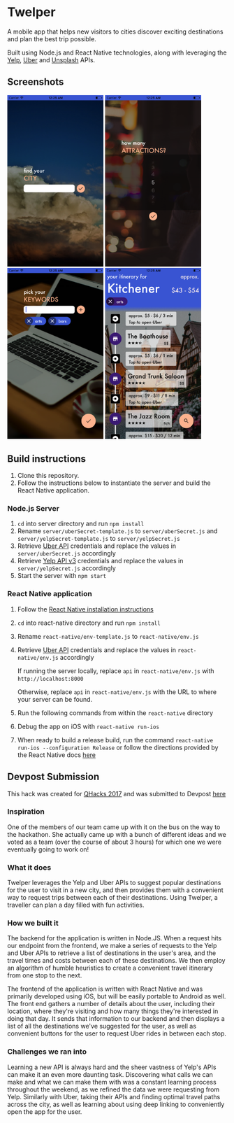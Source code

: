 # Twelper

A mobile app that helps new visitors to cities discover exciting destinations and plan the best trip possible.

Built using Node.js and React Native technologies, along with leveraging the [Yelp](https://www.yelp.com/developers/documentation/v3), [Uber](https://developer.uber.com/) and [Unsplash](https://source.unsplash.com/) APIs.

## Screenshots

<img src='./screenshots/city.jpg' width='220' alt='Find your city' />

<img src='./screenshots/attractions.jpg' width='220' alt='How many attractions?' />

<img src='./screenshots/keywords.jpg' width='220' alt='Pick your keywords' />

<img src='./screenshots/results.jpg' width='220' alt='Results' />

## Build instructions

1. Clone this repository.
2. Follow the instructions below to instantiate the server and build the React Native application.

### Node.js Server

1. `cd` into server directory and run `npm install`
2. Rename `server/uberSecret-template.js` to `server/uberSecret.js` and `server/yelpSecret-template.js` to `server/yelpSecret.js`
3. Retrieve [Uber API](https://developer.uber.com/) credentials and replace the values in `server/uberSecret.js` accordingly
4. Retrieve [Yelp API v3](https://www.yelp.com/developers/documentation/v3) credentials and replace the values in `server/yelpSecret.js` accordingly
5. Start the server with `npm start`

### React Native application

1. Follow the [React Native installation instructions](https://facebook.github.io/react-native/docs/getting-started.html)
2. `cd` into react-native directory and run `npm install`
3. Rename `react-native/env-template.js` to `react-native/env.js`
4. Retrieve [Uber API](https://developer.uber.com/) credentials and replace the values in `react-native/env.js` accordingly

    If running the server locally, replace `api` in `react-native/env.js` with `http://localhost:8000`

    Otherwise, replace `api` in `react-native/env.js` with the URL to where your server can be found.

5. Run the following commands from within the `react-native` directory
6. Debug the app on iOS with `react-native run-ios`
7. When ready to build a release build, run the command `react-native run-ios --configuration Release` or follow the directions provided by the React Native docs [here](https://facebook.github.io/react-native/docs/running-on-device.html)

## Devpost Submission

This hack was created for [QHacks 2017](http://qhacks.io/) and was submitted to Devpost [here](https://devpost.com/software/twelper/)

### Inspiration

One of the members of our team came up with it on the bus on the way to the hackathon. She actually came up with a bunch of different ideas and we voted as a team (over the course of about 3 hours) for which one we were eventually going to work on!

### What it does

Twelper leverages the Yelp and Uber APIs to suggest popular destinations for the user to visit in a new city, and then provides them with a convenient way to request trips between each of their destinations. Using Twelper, a traveller can plan a day filled with fun activities.

### How we built it

The backend for the application is written in Node.JS. When a request hits our endpoint from the frontend, we make a series of requests to the Yelp and Uber APIs to retrieve a list of destinations in the user's area, and the travel times and costs between each of these destinations. We then employ an algorithm of humble heuristics to create a convenient travel itinerary from one stop to the next.

The frontend of the application is written with React Native and was primarily developed using iOS, but will be easily portable to Android as well. The front end gathers a number of details about the user, including their location, where they're visiting and how many things they're interested in doing that day. It sends that information to our backend and then displays a list of all the destinations we've suggested for the user, as well as convenient buttons for the user to request Uber rides in between each stop.

### Challenges we ran into

Learning a new API is always hard and the sheer vastness of Yelp's APIs can make it an even more daunting task. Discovering what calls we can make and what we can make them with was a constant learning process throughout the weekend, as we refined the data we were requesting from Yelp. Similarly with Uber, taking their APIs and finding optimal travel paths across the city, as well as learning about using deep linking to conveniently open the app for the user.
